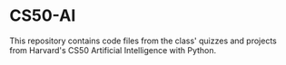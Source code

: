 # CS50-AI
This repository contains code files from the class' quizzes and projects from Harvard's CS50 Artificial Intelligence with Python.
